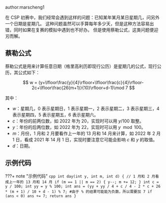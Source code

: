 author:marscheng1

在 CSP 初赛中，我们经常会遇到这样的问题：已知某年某月某日星期几，问另外一个日期是星期几。
这种问题虽然可以手算每年多少天，但是这种方法容易出错，同时如果在复赛的模拟中遇到也不好办。
但是使用蔡勒公式，这类问题便迎刃而解。

## 蔡勒公式

蔡勒公式是用来计算任意日期（格里高利历即现行公历）是星期几的公式，现行公历，其公式如下：

$$
w = (y+\lfloor\frac{y}{4}\rfloor+\lfloor\frac{c}{4}\rfloor-2c+\lfloor\frac{26(m+1)}{10}\rfloor+d-1)\mod 7
$$

其中：

-   $w$：星期几，0 表示星期日，1 表示星期一，2 表示星期二，3 表示星期三，4 表示星期四，5 表示星期五，6 表示星期六。
-   $c$：年份的前两位数，如 2022 年为 20，实现时可以用 $y/100$ 取整。
-   $y$：年份的后两位数，如 2022 年为 22，实现时可以用 $y\mod 100$。
-   $m$：月份，1 月和 2 月要看作上一年的 13 月和 14 月来计算，如 2022 年 2 月 1 日，看成 2021 年 14 月 1 日，实现时要注意它可能会影响 $c$ 和 $y$ 的取值。
-   $d$：日期。

## 示例代码

???+ note "示例代码"
    ```cpp
    int day(int y, int m, int d) {
      // 1 月和 2 月看成上一年的 13 月和 14 月
      if (m == 1 || m == 2) {
        y--;
        m += 12;
      }
      int c = y / 100;
      int yy = y % 100;
      int ans = (yy + yy / 4 + c / 4 - 2 * c + 26 * (m + 1) / 10 + d - 1) % 7;
    #由于 % 的结果可能能为负数，所以需要加 7
      if (ans < 0) ans += 7;
      return ans
    }
    ```


